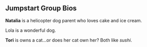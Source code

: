 ## Jumpstart Group Bios

**Natalia** is a helicopter dog parent who loves cake and ice cream.

Lola is a wonderful dog.

**Tori** is owns a cat...or does her cat own her? Both like *sushi*. 
